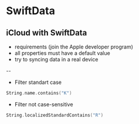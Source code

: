 #  SwiftData

## iCloud with SwiftData
- requirements (join the Apple developer program)
- all properties must have a default value
- try to syncing data in a real device

-- 

- Filter standart case 
```swift
String.name.contains("K")
```

- Filter not case-sensitive
```swift
String.localizedStandardContains("R")
```

